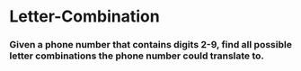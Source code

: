 # Letter-Combination

### Given a phone number that contains digits 2-9, find all possible letter combinations the phone number could translate to.
